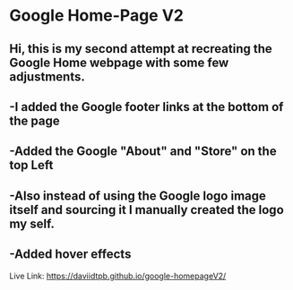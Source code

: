 # Google Home-Page V2

Hi, this is my second attempt at recreating the Google Home webpage with some few adjustments.
---
  
-I added the Google footer links at the bottom of the page
---
-Added the Google "About" and "Store" on the top Left
---
-Also instead of using the Google logo image itself and sourcing it I manually created the logo my self.
---
-Added hover effects
--- 

Live Link: https://daviidtpb.github.io/google-homepageV2/

